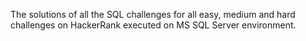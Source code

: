 The solutions of all the SQL challenges for all easy, medium and hard challenges on HackerRank executed on MS SQL Server environment.
